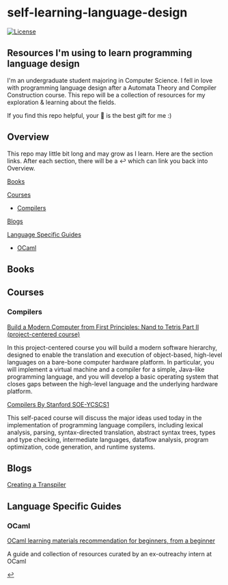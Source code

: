 # self-learning-language-design

[![License](https://img.shields.io/badge/license-MIT%202-green.svg)](https://www.apache.org/licenses/LICENSE-2.0)

## Resources I'm using to learn programming language design

I'm an undergraduate student majoring in Computer Science. I fell in love with programming language design after a Automata Theory and Compiler Construction course. This repo will be a collection of resources for my exploration & learning about the fields.

If you find this repo helpful, your 🌟 is the best gift for me :)

## Overview

This repo may little bit long and may grow as I learn. Here are the section links. After each section, there will be a ↩ which can link you back into Overview.

[Books](#books)

[Courses](#courses)

- [Compilers](#compilers)

[Blogs](#blogs)

[Language Specific Guides](#language-specific-guides)

- [OCaml](#ocaml)

## Books



## Courses

### Compilers

[Build a Modern Computer from First Principles: Nand to Tetris Part II (project-centered course)](https://www.coursera.org/learn/nand2tetris2)

In this project-centered course you will build a modern software hierarchy, designed to enable the translation and execution of object-based, high-level languages on a bare-bone computer hardware platform. In particular, you will implement a virtual machine and a compiler for a simple, Java-like programming language, and you will develop a basic operating system that closes gaps between the high-level language and the underlying hardware platform.

[ Compilers By Stanford SOE-YCSCS1 ](https://online.stanford.edu/courses/soe-ycscs1-compilers)

This self-paced course will discuss the major ideas used today in the implementation of programming language compilers, including lexical analysis, parsing, syntax-directed translation, abstract syntax trees, types and type checking, intermediate languages, dataflow analysis, program optimization, code generation, and runtime systems.


## Blogs

[Creating a Transpiler](https://tomassetti.me/transpiling-languages-from-vba-to-vb-net/)

## Language Specific Guides

### OCaml

[OCaml learning materials recommendation for beginners, from a beginner](https://jiaek.wordpress.com/2022/05/29/ocaml-learning-materials-for-beginners-from-a-beginner/)

A guide and collection of resources curated by an ex-outreachy intern at OCaml

[↩](#overview)
